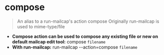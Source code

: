 # compose
> An alias to a run-mailcap's action compose
> Originally run-mailcap is used to mime-type/file
- **Compose action can be used to compose any existing file or new on default mailcap edit tool:**
compose `filename`
- **With run-mailcap:**
run-mailcap --action=compose `filename`
